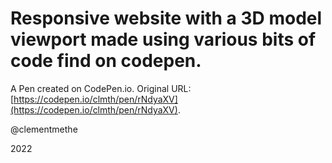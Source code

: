 # Responsive website with a 3D model viewport made using various bits of code find on codepen.

A Pen created on CodePen.io. Original URL: [https://codepen.io/clmth/pen/rNdyaXV](https://codepen.io/clmth/pen/rNdyaXV).

@clementmethe

2022
